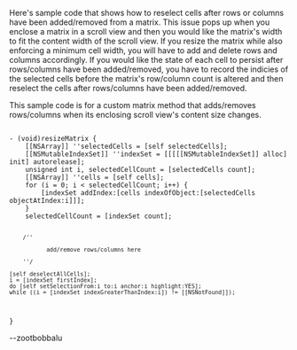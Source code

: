 

Here's sample code that shows how to reselect cells after rows or columns have been added/removed from a matrix. This issue pops up when you enclose a matrix in a scroll view and then you would like the matrix's width to fit the content width of the scroll view. If you resize the matrix while also enforcing a minimum cell width, you will have to add and delete rows and columns accordingly. If you would like the state of each cell to persist after rows/columns have been added/removed, you have to record the indicies of the selected cells before the matrix's row/column count is altered and then reselect the cells after rows/columns have been added/removed.

This sample code is for a custom matrix method that adds/removes rows/columns when its enclosing scroll view's content size changes.

<code>
- (void)resizeMatrix {
	[[NSArray]] ''selectedCells = [self selectedCells];
	[[NSMutableIndexSet]] ''indexSet = [[[[[NSMutableIndexSet]] alloc] init] autorelease];
	unsigned int i, selectedCellCount = [selectedCells count];
	[[NSArray]] ''cells = [self cells];
	for (i = 0; i < selectedCellCount; i++) {
		[indexSet addIndex:[cells indexOfObject:[selectedCells objectAtIndex:i]]];
	}
	selectedCellCount = [indexSet count];

        /''
        
               add/remove rows/columns here

        ''/

	[self deselectAllCells];
	i = [indexSet firstIndex]; 
	do [self setSelectionFrom:i to:i anchor:i highlight:YES];
	while ((i = [indexSet indexGreaterThanIndex:i]) != [[NSNotFound]]);


}
</code>

--zootbobbalu